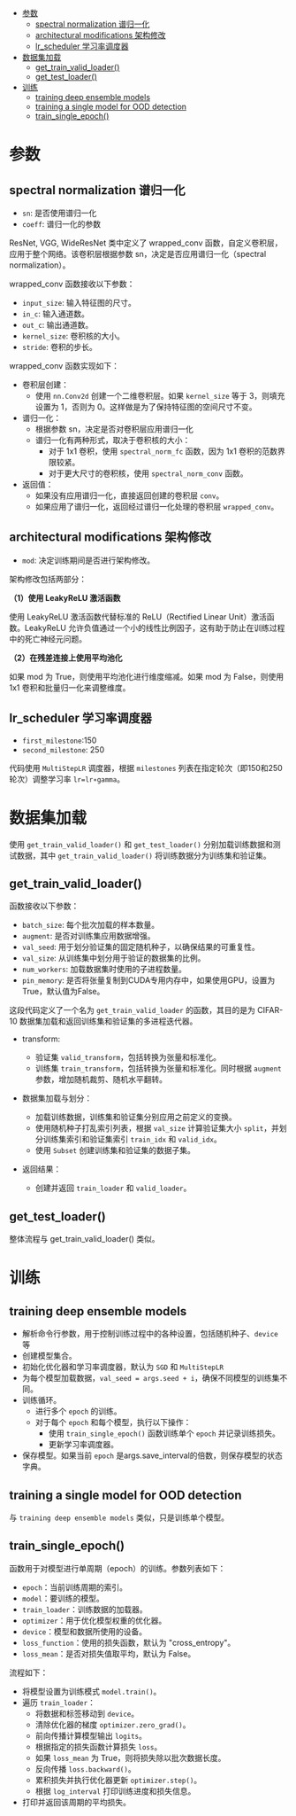 <!--
 * @FilePath: 1.4.code_details.md
 * @Author: erchen
 * @Date: 2024-08-16 15:29:37
 * @LastEditTime: 2024-08-17 21:10:51
 * @Descripttion: 代码细节记录
-->

- [参数](#参数)
  - [spectral normalization 谱归一化](#spectral-normalization-谱归一化)
  - [architectural modifications 架构修改](#architectural-modifications-架构修改)
  - [lr\_scheduler 学习率调度器](#lr_scheduler-学习率调度器)
- [数据集加载](#数据集加载)
  - [get\_train\_valid\_loader()](#get_train_valid_loader)
  - [get\_test\_loader()](#get_test_loader)
- [训练](#训练)
  - [training deep ensemble models](#training-deep-ensemble-models)
  - [training a single model for OOD detection](#training-a-single-model-for-ood-detection)
  - [train\_single\_epoch()](#train_single_epoch)

# 参数

## spectral normalization 谱归一化

- `sn`: 是否使用谱归一化
- `coeff`: 谱归一化的参数

ResNet, VGG, WideResNet 类中定义了 wrapped_conv 函数，自定义卷积层，应用于整个网络。该卷积层根据参数 sn，决定是否应用谱归一化（spectral normalization）。

wrapped_conv 函数接收以下参数：

- `input_size`: 输入特征图的尺寸。
- `in_c`: 输入通道数。
- `out_c`: 输出通道数。
- `kernel_size`: 卷积核的大小。
- `stride`: 卷积的步长。

wrapped_conv 函数实现如下：

* 卷积层创建：
   - 使用 `nn.Conv2d` 创建一个二维卷积层。如果 `kernel_size` 等于 3，则填充设置为 1，否则为 0。这样做是为了保持特征图的空间尺寸不变。
* 谱归一化：
   - 根据参数 sn，决定是否对卷积层应用谱归一化
   - 谱归一化有两种形式，取决于卷积核的大小：
      - 对于 1x1 卷积，使用 `spectral_norm_fc` 函数，因为 1x1 卷积的范数界限较紧。
      - 对于更大尺寸的卷积核，使用 `spectral_norm_conv` 函数。
* 返回值：
   - 如果没有应用谱归一化，直接返回创建的卷积层 `conv`。
   - 如果应用了谱归一化，返回经过谱归一化处理的卷积层 `wrapped_conv`。

## architectural modifications 架构修改

- `mod`: 决定训练期间是否进行架构修改。

架构修改包括两部分：

**（1）使用 LeakyReLU 激活函数**

使用 LeakyReLU 激活函数代替标准的 ReLU（Rectified Linear Unit）激活函数。LeakyReLU 允许负值通过一个小的线性比例因子，这有助于防止在训练过程中的死亡神经元问题。

**（2）在残差连接上使用平均池化**

如果 mod 为 True，则使用平均池化进行维度缩减。如果 mod 为 False，则使用 1x1 卷积和批量归一化来调整维度。

## lr_scheduler 学习率调度器

- `first_milestone`:150
- `second_milestone`: 250

代码使用 `MultiStepLR` 调度器，根据 `milestones` 列表在指定轮次（即150和250轮次）调整学习率 `lr=lr∗gamma`。

# 数据集加载

使用 `get_train_valid_loader()` 和 `get_test_loader()` 分别加载训练数据和测试数据，其中 `get_train_valid_loader()` 将训练数据分为训练集和验证集。

## get_train_valid_loader()

函数接收以下参数：

- `batch_size`: 每个批次加载的样本数量。
- `augment`: 是否对训练集应用数据增强。
- `val_seed`: 用于划分验证集的固定随机种子，以确保结果的可重复性。
- `val_size`: 从训练集中划分用于验证的数据集的比例。
- `num_workers`: 加载数据集时使用的子进程数量。
- `pin_memory`: 是否将张量复制到CUDA专用内存中，如果使用GPU，设置为True，默认值为False。

这段代码定义了一个名为 `get_train_valid_loader` 的函数，其目的是为 CIFAR-10 数据集加载和返回训练集和验证集的多进程迭代器。

- transform: 
   - 验证集 `valid_transform`，包括转换为张量和标准化。
   - 训练集 `train_transform`，包括转换为张量和标准化。同时根据 `augment` 参数，增加随机裁剪、随机水平翻转。

- 数据集加载与划分：
   - 加载训练数据，训练集和验证集分别应用之前定义的变换。
   - 使用随机种子打乱索引列表，根据 `val_size` 计算验证集大小 `split`，并划分训练集索引和验证集索引 `train_idx` 和 `valid_idx`。
   - 使用 `Subset` 创建训练集和验证集的数据子集。

- 返回结果：
  - 创建并返回 `train_loader` 和 `valid_loader`。

## get_test_loader()

整体流程与 get_train_valid_loader() 类似。

# 训练

## training deep ensemble models

- 解析命令行参数，用于控制训练过程中的各种设置，包括随机种子、`device` 等
- 创建模型集合。
- 初始化优化器和学习率调度器，默认为 `SGD` 和 `MultiStepLR`
- 为每个模型加载数据，`val_seed = args.seed + i`，确保不同模型的训练集不同。
- 训练循环。
   - 进行多个 `epoch` 的训练。
   - 对于每个 `epoch` 和每个模型，执行以下操作：
      - 使用 `train_single_epoch()` 函数训练单个 `epoch` 并记录训练损失。
      - 更新学习率调度器。
- 保存模型。如果当前 `epoch` 是args.save_interval的倍数，则保存模型的状态字典。

## training a single model for OOD detection

与 `training deep ensemble models` 类似，只是训练单个模型。

## train_single_epoch()

函数用于对模型进行单周期（epoch）的训练。参数列表如下：

- `epoch`：当前训练周期的索引。
- `model`：要训练的模型。
- `train_loader`：训练数据的加载器。
- `optimizer`：用于优化模型权重的优化器。
- `device`：模型和数据所使用的设备。
- `loss_function`：使用的损失函数，默认为 "cross_entropy"。
- `loss_mean`：是否对损失值取平均，默认为 False。

流程如下：

- 将模型设置为训练模式 `model.train()`。
- 遍历 `train_loader`：
   - 将数据和标签移动到 `device`。
   - 清除优化器的梯度 `optimizer.zero_grad()`。
   - 前向传播计算模型输出 `logits`。
   - 根据指定的损失函数计算损失 `loss`。
   - 如果 `loss_mean` 为 True，则将损失除以批次数据长度。
   - 反向传播 `loss.backward()`。
   - 累积损失并执行优化器更新 `optimizer.step()`。
   - 根据 `log_interval` 打印训练进度和损失信息。
- 打印并返回该周期的平均损失。
